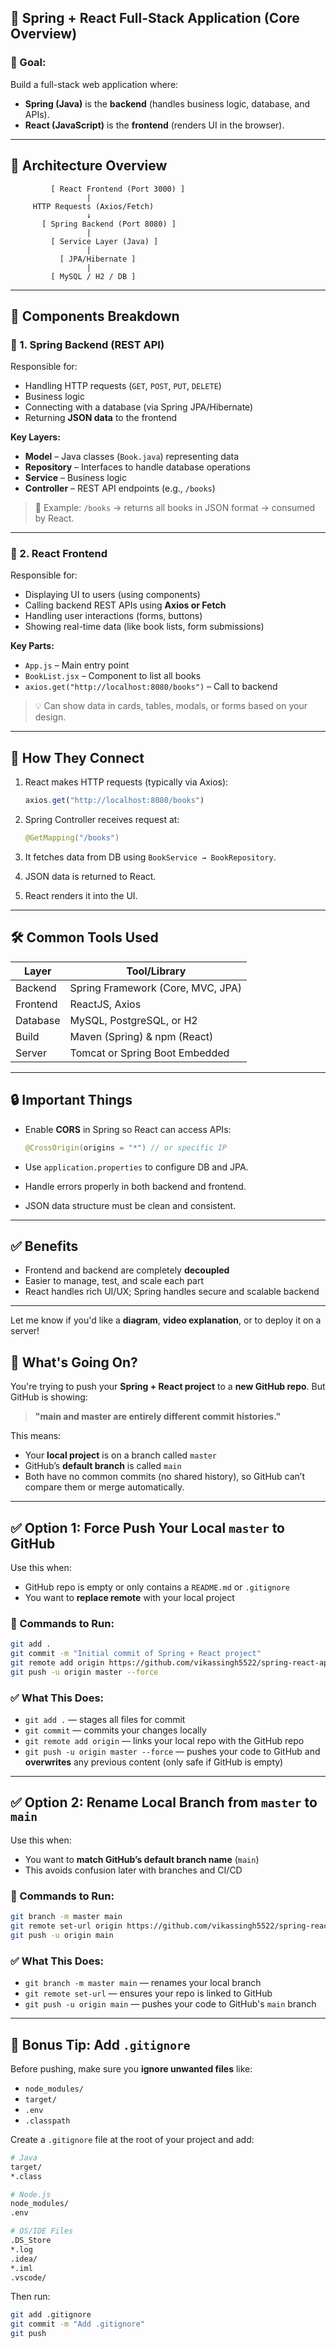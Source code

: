 

## 🔧 **Spring + React Full-Stack Application (Core Overview)**

### 🎯 Goal:

Build a full-stack web application where:

* **Spring (Java)** is the **backend** (handles business logic, database, and APIs).
* **React (JavaScript)** is the **frontend** (renders UI in the browser).

---

## 🔄 **Architecture Overview**

```
         [ React Frontend (Port 3000) ]
                 |
     HTTP Requests (Axios/Fetch)
                 ↓
       [ Spring Backend (Port 8080) ]
                 |
         [ Service Layer (Java) ]
                 |
           [ JPA/Hibernate ]
                 |
         [ MySQL / H2 / DB ]
```

---

## 🧩 **Components Breakdown**

### 🔹 1. **Spring Backend (REST API)**

Responsible for:

* Handling HTTP requests (`GET`, `POST`, `PUT`, `DELETE`)
* Business logic
* Connecting with a database (via Spring JPA/Hibernate)
* Returning **JSON data** to the frontend

**Key Layers:**

* **Model** – Java classes (`Book.java`) representing data
* **Repository** – Interfaces to handle database operations
* **Service** – Business logic
* **Controller** – REST API endpoints (e.g., `/books`)

> 📂 Example:
> `/books` → returns all books in JSON format → consumed by React.

---

### 🔹 2. **React Frontend**

Responsible for:

* Displaying UI to users (using components)
* Calling backend REST APIs using **Axios or Fetch**
* Handling user interactions (forms, buttons)
* Showing real-time data (like book lists, form submissions)

**Key Parts:**

* `App.js` – Main entry point
* `BookList.jsx` – Component to list all books
* `axios.get("http://localhost:8080/books")` – Call to backend

> 💡 Can show data in cards, tables, modals, or forms based on your design.

---

## 🔗 **How They Connect**

1. React makes HTTP requests (typically via Axios):

   ```js
   axios.get("http://localhost:8080/books")
   ```
2. Spring Controller receives request at:

   ```java
   @GetMapping("/books")
   ```
3. It fetches data from DB using `BookService → BookRepository`.
4. JSON data is returned to React.
5. React renders it into the UI.

---

## 🛠️ **Common Tools Used**

| Layer    | Tool/Library                      |
| -------- | --------------------------------- |
| Backend  | Spring Framework (Core, MVC, JPA) |
| Frontend | ReactJS, Axios                    |
| Database | MySQL, PostgreSQL, or H2          |
| Build    | Maven (Spring) & npm (React)      |
| Server   | Tomcat or Spring Boot Embedded    |

---

## 🔒 **Important Things**

* Enable **CORS** in Spring so React can access APIs:

  ```java
  @CrossOrigin(origins = "*") // or specific IP
  ```
* Use `application.properties` to configure DB and JPA.
* Handle errors properly in both backend and frontend.
* JSON data structure must be clean and consistent.

---

## ✅ **Benefits**

* Frontend and backend are completely **decoupled**
* Easier to manage, test, and scale each part
* React handles rich UI/UX; Spring handles secure and scalable backend

---

Let me know if you'd like a **diagram**, **video explanation**, or to deploy it on a server!




## 🧠 What's Going On?

You're trying to push your **Spring + React project** to a **new GitHub repo**. But GitHub is showing:

> **"main and master are entirely different commit histories."**

This means:

* Your **local project** is on a branch called `master`
* GitHub’s **default branch** is called `main`
* Both have no common commits (no shared history), so GitHub can’t compare them or merge automatically.

---

## ✅ Option 1: Force Push Your Local `master` to GitHub

Use this when:

* GitHub repo is empty or only contains a `README.md` or `.gitignore`
* You want to **replace remote** with your local project

### 🔧 Commands to Run:

```bash
git add .
git commit -m "Initial commit of Spring + React project"
git remote add origin https://github.com/vikassingh5522/spring-react-applications-F-B-E.git
git push -u origin master --force
```

### ✅ What This Does:

* `git add .` — stages all files for commit
* `git commit` — commits your changes locally
* `git remote add origin` — links your local repo with the GitHub repo
* `git push -u origin master --force` — pushes your code to GitHub and **overwrites** any previous content (only safe if GitHub is empty)

---

## ✅ Option 2: Rename Local Branch from `master` to `main`

Use this when:

* You want to **match GitHub’s default branch name** (`main`)
* This avoids confusion later with branches and CI/CD

### 🔧 Commands to Run:

```bash
git branch -m master main
git remote set-url origin https://github.com/vikassingh5522/spring-react-applications-F-B-E.git
git push -u origin main
```

### ✅ What This Does:

* `git branch -m master main` — renames your local branch
* `git remote set-url` — ensures your repo is linked to GitHub
* `git push -u origin main` — pushes your code to GitHub's `main` branch

---

## 🧼 Bonus Tip: Add `.gitignore`

Before pushing, make sure you **ignore unwanted files** like:

* `node_modules/`
* `target/`
* `.env`
* `.classpath`

Create a `.gitignore` file at the root of your project and add:

```bash
# Java
target/
*.class

# Node.js
node_modules/
.env

# OS/IDE Files
.DS_Store
*.log
.idea/
*.iml
.vscode/
```

Then run:

```bash
git add .gitignore
git commit -m "Add .gitignore"
git push
```


